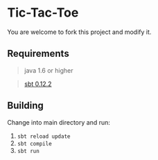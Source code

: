 # Tic-Tac-Toe

You are welcome to fork this project and modify it.

## Requirements

> java 1.6 or higher

> [sbt 0.12.2](http://www.scala-sbt.org/release/docs/Getting-Started/Setup.html)

## Building

Change into main directory and run:

1. ```sbt reload update```
2. ```sbt compile```
3. ```sbt run```
